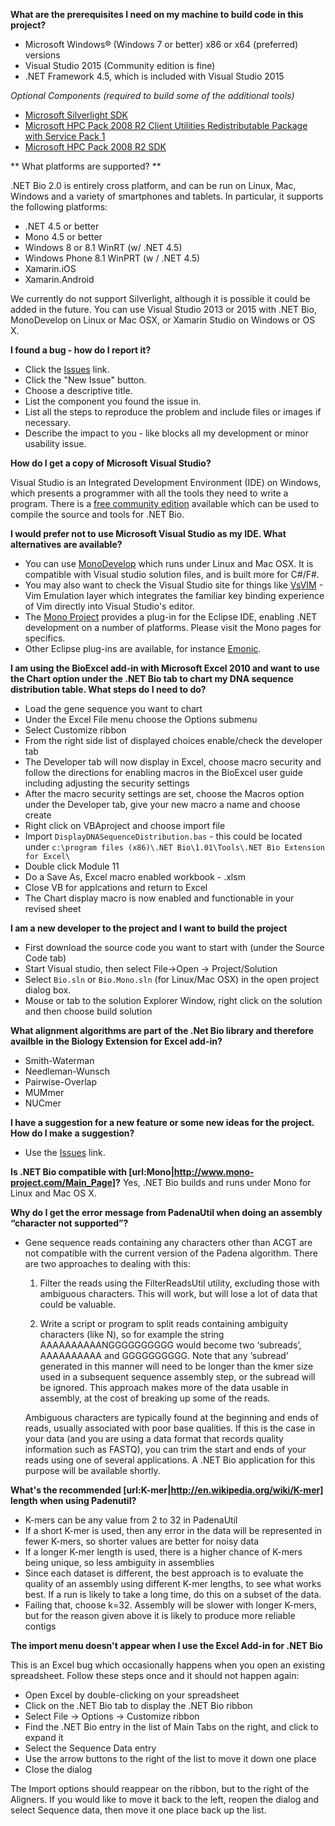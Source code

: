 **What are the prerequisites I need on my machine to build code in this project?**

- Microsoft Windows® (Windows 7 or better) x86 or x64 (preferred) versions 
- Visual Studio 2015 (Community edition is fine)
- .NET Framework 4.5, which is included with Visual Studio 2015

_Optional Components (required to build some of the additional tools)_

- [Microsoft Silverlight SDK](http://www.microsoft.com/download/en/details.aspx?displaylang=en&id=18149)
- [Microsoft HPC Pack 2008 R2 Client Utilities Redistributable Package with Service Pack 1](http://www.microsoft.com/downloads/en/details.aspx?FamilyID=0a7ba619-fe0e-4e71-82c8-ab4f19c149ad)
- [Microsoft HPC Pack 2008 R2 SDK](http://www.microsoft.com/downloads/en/details.aspx?FamilyID=BC671B22-F158-4A5F-828B-7A374B881172)

** What platforms are supported? **

.NET Bio 2.0 is entirely cross platform, and can be run on Linux, Mac, Windows and a variety of smartphones and tablets. In particular, it supports the following platforms:

- .NET 4.5 or better
- Mono 4.5 or better
- Windows 8 or 8.1 WinRT (w/ .NET 4.5)
- Windows Phone 8.1 WinPRT (w / .NET 4.5)
- Xamarin.iOS
- Xamarin.Android

We currently do not support Silverlight, although it is possible it could be added in the future. You can use Visual Studio 2013 or 2015 with .NET Bio, MonoDevelop on Linux or Mac OSX, or Xamarin Studio on Windows or OS X.

**I found a bug - how do I report it?**

- Click the [Issues](https://github.com/dotnetbio/bio/issues) link.
- Click the "New Issue" button.
- Choose a descriptive title.
- List the component you found the issue in.
- List all the steps to reproduce the problem and include files or images if necessary.
- Describe the impact to you - like blocks all my development or minor usability issue.

**How do I get a copy of Microsoft Visual Studio?**

Visual Studio is an Integrated Development Environment (IDE) on Windows, which presents a programmer with all the tools they need to write a program. There is a [free community edition](https://www.visualstudio.com/en-us/products/visual-studio-community-vs.aspx) available which can be used to compile the source and tools for .NET Bio.


**I would prefer not to use Microsoft Visual Studio as my IDE. What alternatives are available?**

- You can use [MonoDevelop](http://monodevelop.com/Download) which runs under Linux and Mac OSX. It is compatible with Visual studio solution files, and is built more for C#/F#.
- You may also want to check the Visual Studio site for things like [VsVIM](http://visualstudiogallery.msdn.microsoft.com/59ca71b3-a4a3-46ca-8fe1-0e90e3f79329) - Vim Emulation layer which integrates the familiar key binding experience of Vim directly into Visual Studio's editor. 
- The [Mono Project](http://www.mono-project.com/) provides a plug-in for the Eclipse IDE, enabling .NET development on a number of platforms. Please visit the Mono pages for specifics.
- Other Eclipse plug-ins are available, for instance [Emonic](http://emonic.sourceforge.net/).

**I am using the BioExcel add-in with Microsoft Excel 2010 and want to use the Chart option under the .NET Bio tab to chart my DNA sequence distribution table. What steps do I need to do?**

- Load the gene sequence you want to chart
- Under the Excel File menu choose the Options submenu
- Select Customize ribbon
- From the right side list of displayed choices enable/check the developer tab
- The Developer tab will now display in Excel, choose macro security and follow the directions for enabling macros in the BioExcel user guide including adjusting the security settings
- After the macro security settings are set, choose the Macros option under the Developer tab, give your new macro a name and choose create
- Right click on VBAproject and choose import file
- Import `DisplayDNASequenceDistribution.bas` - this could be located under `c:\program files (x86)\.NET Bio\1.01\Tools\.NET Bio Extension for Excel\`
- Double click Module 11
- Do a Save As, Excel macro enabled workbook - .xlsm
- Close VB for applcations and return to Excel
- The Chart display macro is now enabled and functionable in your revised sheet

**I am a new developer to the project and I want to build the project**

- First download the source code you want to start with (under the Source Code tab)
- Start Visual studio, then select File->Open -> Project/Solution 
- Select `Bio.sln` or `Bio.Mono.sln` (for Linux/Mac OSX) in the open project dialog box.
- Mouse or tab to the solution Explorer Window, right click on the solution and then choose build solution

**What alignment algorithms are part of the .Net Bio library and therefore availble in the Biology Extension for Excel add-in?**

- Smith-Waterman
- Needleman-Wunsch
- Pairwise-Overlap
- MUMmer 
- NUCmer 

**I have a suggestion for a new feature or some new ideas for the project. How do I make a suggestion?**

- Use the [Issues](https://github.com/dotnetbio/bio/issues) link.

**Is .NET Bio compatible with [url:Mono|http://www.mono-project.com/Main_Page]?**
Yes, .NET Bio builds and runs under Mono for Linux and Mac OS X.

**Why do I get the error message from PadenaUtil when doing an assembly “character not supported”?**

- Gene sequence reads containing any characters other than ACGT are not compatible with the current version of the Padena algorithm. There are two approaches to dealing with this:

	1. Filter the reads using the FilterReadsUtil utility, excluding those with ambiguous characters. This will work, but will lose a lot of data that could be valuable.

	2. Write a script or program to split reads containing ambiguity characters (like N), so for example the string AAAAAAAAAANGGGGGGGGGG would become two ‘subreads’, AAAAAAAAAA and GGGGGGGGGG. Note that any ‘subread’ generated in this manner will need to be longer than the kmer size used in a subsequent sequence assembly step, or the subread will be ignored. This approach makes more of the data usable in assembly, at the cost of breaking up some of the reads. 
	
	Ambiguous characters are typically found at the beginning and ends of reads, usually associated with poor base qualities. If this is the case in your data (and you are using a data format that records quality information such as FASTQ), you can trim the start and ends of your reads using one of several applications. A .NET Bio application for this purpose will be available shortly.

**What's the recommended [url:K-mer|http://en.wikipedia.org/wiki/K-mer] length when using Padenutil?**

- K-mers can be any value from 2 to 32 in PadenaUtil
- If a short K-mer is used, then any error in the data will be represented in fewer K-mers, so shorter values are better for noisy data
- If a longer K-mer length is used, there is a higher chance of K-mers being unique, so less ambiguity in assemblies
- Since each dataset is different, the best approach is to evaluate the quality of an assembly using different K-mer lengths, to see what works best. If a run is likely to take a long time, do this on a subset of the data.
- Failing that, choose k=32. Assembly will be slower with longer K-mers, but for the reason given above it is likely to produce more reliable contigs

**The import menu doesn't appear when I use the Excel Add-in for .NET Bio**

This is an Excel bug which occasionally happens when you open an existing spreadsheet. Follow these steps once and it should not happen again:

- Open Excel by double-clicking on your spreadsheet
- Click on the .NET Bio tab to display the .NET Bio ribbon
- Select File -> Options -> Customize ribbon
- Find the .NET Bio entry in the list of Main Tabs on the right, and click to expand it
- Select the Sequence Data entry
- Use the arrow buttons to the right of the list to move it down one place
- Close the dialog

The Import options should reappear on the ribbon, but to the right of the Aligners. If you would like to move it back to the left, reopen the dialog and select Sequence data, then move it one place back up the list.

